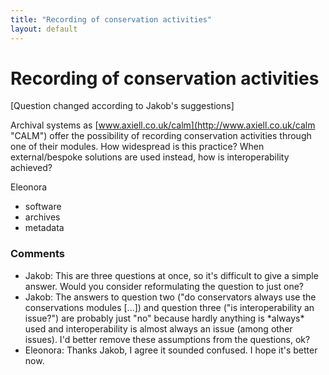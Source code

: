 ```yaml
---
title: "Recording of conservation activities"
layout: default
---
```

Recording of conservation activities
=====================
[Question changed according to Jakob's suggestions]

Archival systems as
[www.axiell.co.uk/calm](http://www.axiell.co.uk/calm "CALM") offer the
possibility of recording conservation activities through one of their
modules. How widespread is this practice? When external/bespoke
solutions are used instead, how is interoperability achieved?

Eleonora

<ul class="tags"><li class="tag">software</li><li class="tag">archives</li><li class="tag">metadata</li></ul>

### Comments ###
* Jakob: This are three questions at once, so it's difficult to give a simple
answer. Would you consider reformulating the question to just one?
* Jakob: The answers to question two ("do conservators always use the
conservations modules [...]) and question three ("is interoperability an
issue?") are probably just "no" because hardly anything is \*always\*
used and interoperability is almost always an issue (among other
issues). I'd better remove these assumptions from the questions, ok?
* Eleonora: Thanks Jakob, I agree it sounded confused. I hope it's better now.


